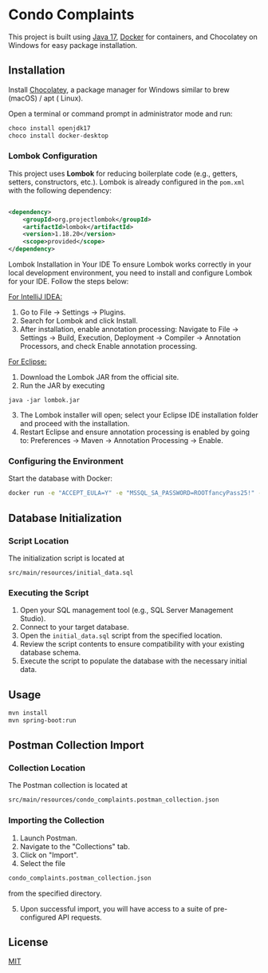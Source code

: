 # Condo Complaints

This project is built
using [Java 17](https://community.chocolatey.org/packages/openjdk/17.0.2), [Docker](https://www.docker.com/) for
containers, and Chocolatey on Windows for easy package installation.

## Installation

Install [Chocolatey](https://chocolatey.org/install), a package manager for Windows similar to brew (macOS) / apt (
Linux).

Open a terminal or command prompt in administrator mode and run:

```bash
choco install openjdk17
choco install docker-desktop
```

### Lombok Configuration

This project uses **Lombok** for reducing boilerplate code (e.g., getters, setters, constructors, etc.). Lombok is
already configured in the `pom.xml` with the following dependency:

```xml

<dependency>
    <groupId>org.projectlombok</groupId>
    <artifactId>lombok</artifactId>
    <version>1.18.20</version>
    <scope>provided</scope>
</dependency>
```

Lombok Installation in Your IDE
To ensure Lombok works correctly in your local development environment, you need to install and configure Lombok for
your IDE. Follow the steps below:

<u>For IntelliJ IDEA:</u>

1) Go to File -> Settings -> Plugins.
2) Search for Lombok and click Install.
3) After installation, enable annotation processing:
   Navigate to File -> Settings -> Build, Execution, Deployment -> Compiler -> Annotation Processors, and check Enable
   annotation processing.

<u>For Eclipse:</u>

1) Download the Lombok JAR from the official site.
2) Run the JAR by executing

```
java -jar lombok.jar
```

3) The Lombok installer will open; select your Eclipse IDE installation folder and proceed with the installation.
4) Restart Eclipse and ensure annotation processing is enabled by going to:
   Preferences -> Maven -> Annotation Processing -> Enable.

### Configuring the Environment

Start the database with Docker:

```bash
docker run -e "ACCEPT_EULA=Y" -e "MSSQL_SA_PASSWORD=ROOTfancyPass25!" -p 1433:1433 --name condo_complaints -d mcr.microsoft.com/mssql/server:2022-latest
```

## Database Initialization

### Script Location

The initialization script is located at

```
src/main/resources/initial_data.sql
```

### Executing the Script

1. Open your SQL management tool (e.g., SQL Server Management Studio).
2. Connect to your target database.
3. Open the `initial_data.sql` script from the specified location.
4. Review the script contents to ensure compatibility with your existing database schema.
5. Execute the script to populate the database with the necessary initial data.

## Usage

```bash
mvn install
mvn spring-boot:run 

```

## Postman Collection Import

### Collection Location

The Postman collection is located at

```bash
src/main/resources/condo_complaints.postman_collection.json
```

### Importing the Collection

1. Launch Postman.
2. Navigate to the "Collections" tab.
3. Click on "Import".
4. Select the file

```bash
condo_complaints.postman_collection.json
``` 

from the specified directory.

5. Upon successful import, you will have access to a suite of pre-configured API requests.

## License

[MIT](https://choosealicense.com/licenses/mit/)

